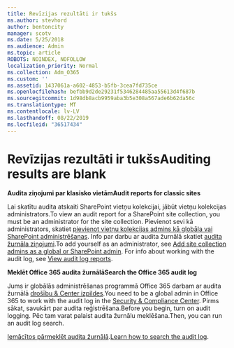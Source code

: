 ```yaml
---
title: Revīzijas rezultāti ir tukšs
ms.author: stevhord
author: bentoncity
manager: scotv
ms.date: 5/25/2018
ms.audience: Admin
ms.topic: article
ROBOTS: NOINDEX, NOFOLLOW
localization_priority: Normal
ms.collection: Adm_O365
ms.custom: ''
ms.assetid: 1437061a-a602-4853-b5fb-3cea7fd735ce
ms.openlocfilehash: befbb9d2de29231f5346284485aa55613d4f687b
ms.sourcegitcommit: 1d98db8acb9959aba3b5e308a567ade6b62da56c
ms.translationtype: MT
ms.contentlocale: lv-LV
ms.lasthandoff: 08/22/2019
ms.locfileid: "36517434"
---
```

# <a name="auditing-results-are-blank"></a><span data-ttu-id="ab2d9-102">Revīzijas rezultāti ir tukšs</span><span class="sxs-lookup"><span data-stu-id="ab2d9-102">Auditing results are blank</span></span>

 <span data-ttu-id="ab2d9-103">**Audita ziņojumi par klasisko vietām**</span><span class="sxs-lookup"><span data-stu-id="ab2d9-103">**Audit reports for classic sites**</span></span>
  
<span data-ttu-id="ab2d9-104">Lai skatītu audita atskaiti SharePoint vietņu kolekcijai, jābūt vietņu kolekcijas administrators.</span><span class="sxs-lookup"><span data-stu-id="ab2d9-104">To view an audit report for a SharePoint site collection, you must be an administrator for the site collection.</span></span> <span data-ttu-id="ab2d9-105">Pievienot sevi kā administrators, skatiet [pievienot vietņu kolekcijas admins kā globāla vai SharePoint administrēšanas](https://go.microsoft.com/fwlink/?linkid=869390). Info par darbu ar audita žurnālā skatiet [audita žurnāla ziņojumi](https://go.microsoft.com/fwlink/?linkid=395237).</span><span class="sxs-lookup"><span data-stu-id="ab2d9-105">To add yourself as an administrator, see [Add site collection admins as a global or SharePoint admin](https://go.microsoft.com/fwlink/?linkid=869390). For info about working with the audit log, see [View audit log reports](https://go.microsoft.com/fwlink/?linkid=395237).</span></span> 
  
 <span data-ttu-id="ab2d9-106">**Meklēt Office 365 audita žurnālā**</span><span class="sxs-lookup"><span data-stu-id="ab2d9-106">**Search the Office 365 audit log**</span></span>
  
<span data-ttu-id="ab2d9-107">Jums ir globālās administrēšanas programmā Office 365 darbam ar audita žurnālā [drošību &amp; Center izpildes](https://protection.office.com).</span><span class="sxs-lookup"><span data-stu-id="ab2d9-107">You need to be a global admin in Office 365 to work with the audit log in the [Security &amp; Compliance Center](https://protection.office.com).</span></span> <span data-ttu-id="ab2d9-108">Pirms sākat, savukārt par audita reģistrēšana.</span><span class="sxs-lookup"><span data-stu-id="ab2d9-108">Before you begin, turn on audit logging.</span></span> <span data-ttu-id="ab2d9-109">Pēc tam varat palaist audita žurnālu meklēšana.</span><span class="sxs-lookup"><span data-stu-id="ab2d9-109">Then, you can run an audit log search.</span></span> 
  
<span data-ttu-id="ab2d9-110">[Iemācītos pārmeklēt audita žurnālā](https://go.microsoft.com/fwlink/?linkid=708432).</span><span class="sxs-lookup"><span data-stu-id="ab2d9-110">[Learn how to search the audit log](https://go.microsoft.com/fwlink/?linkid=708432).</span></span>
  


